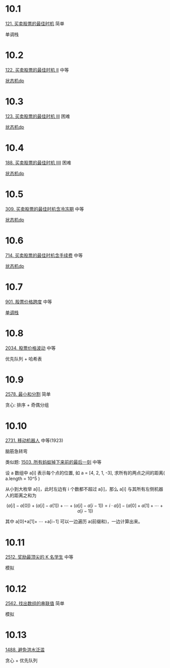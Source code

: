 10.1
=====
[121. 买卖股票的最佳时机](https://leetcode.cn/problems/best-time-to-buy-and-sell-stock/description/ "悬停显示")  简单

单调栈

10.2
=====
[122. 买卖股票的最佳时机 II](https://leetcode.cn/problems/best-time-to-buy-and-sell-stock-ii/description/ "悬停显示")  中等

[状态机dp](https://www.bilibili.com/video/BV1ho4y1W7QK/ "悬停显示")

10.3
=====
[123. 买卖股票的最佳时机 III](https://leetcode.cn/problems/best-time-to-buy-and-sell-stock-iii/description/ "悬停显示")  困难

[状态机dp](https://www.bilibili.com/video/BV1ho4y1W7QK/ "悬停显示")

10.4
=====
[188. 买卖股票的最佳时机 IIII](https://leetcode.cn/problems/best-time-to-buy-and-sell-stock-iv/description/ "悬停显示")  困难

[状态机dp](https://www.bilibili.com/video/BV1ho4y1W7QK/ "悬停显示")

10.5
=====
[309. 买卖股票的最佳时机含冷冻期](https://leetcode.cn/problems/best-time-to-buy-and-sell-stock-with-cooldown/ "悬停显示")  中等

[状态机dp](https://www.bilibili.com/video/BV1ho4y1W7QK/ "悬停显示")

10.6
=====
[714. 买卖股票的最佳时机含手续费](https://leetcode.cn/problems/best-time-to-buy-and-sell-stock-with-transaction-fee/ "悬停显示") 中等

[状态机dp](https://www.bilibili.com/video/BV1ho4y1W7QK/ "悬停显示")

10.7
=====
[901. 股票价格跨度](https://leetcode.cn/problems/online-stock-span/ "悬停显示")   中等

[单调栈](https://www.bilibili.com/video/BV1VN411J7S7/ "悬停显示")

10.8
=====
[2034. 股票价格波动](https://leetcode.cn/problems/stock-price-fluctuation/ "悬停显示")    中等

优先队列 + 哈希表

10.9
=====
[2578. 最小和分割](https://leetcode.cn/problems/split-with-minimum-sum/ "悬停显示")   简单

贪心: 排序 + 奇偶分组

10.10
=====
[2731. 移动机器人](https://leetcode.cn/problems/movement-of-robots/ "悬停显示")  中等(1923)

脑筋急转弯

类似题: [1503. 所有蚂蚁掉下来前的最后一刻](https://leetcode.cn/problems/last-moment-before-all-ants-fall-out-of-a-plank/description/ "悬停显示")    中等

设 a 数组中 a[i] 表示每个点的位置, 如 a = [4, 2, 1, -3], 求所有的两点之间的距离( a.length = 10^5 )

从小到大枚举 a[i]，此时左边有 i 个数都不超过 a[i]，那么 a[i] 与其所有左侧机器人的距离之和为

$$
(a[i]−a[0])+(a[i]−a[1])+⋯+(a[i]−a[i−1]) = i⋅a[i]−(a[0]+a[1]+⋯+a[i−1])
$$

其中 a[0]+a[1]+ ⋯ +a[i−1] 可以一边遍历 a(前缀和)，一边计算出来。

10.11
=====
[2512. 奖励最顶尖的 K 名学生](https://leetcode.cn/problems/reward-top-k-students/)   中等

模拟

10.12
=====
[2562. 找出数组的串联值](https://leetcode.cn/problems/find-the-array-concatenation-value/)  简单

模拟

10.13
=====
[1488. 避免洪水泛滥](https://leetcode.cn/problems/avoid-flood-in-the-city/)

贪心 + 优先队列
